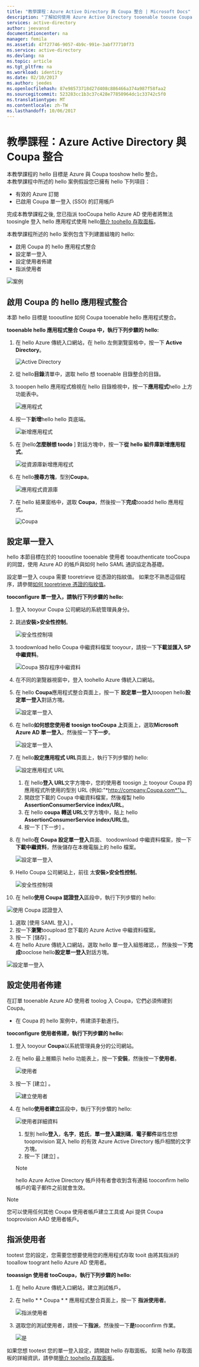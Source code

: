 ```yaml
---
title: "教學課程：Azure Active Directory 與 Coupa 整合 | Microsoft Docs"
description: "了解如何使用 Azure Active Directory tooenable toouse Coupa 單一登入、 自動化佈建，以及更多 ！"
services: active-directory
author: jeevansd
documentationcenter: na
manager: femila
ms.assetid: 47f27746-9057-4b9c-991e-3abf77710f73
ms.service: active-directory
ms.devlang: na
ms.topic: article
ms.tgt_pltfrm: na
ms.workload: identity
ms.date: 02/10/2017
ms.author: jeedes
ms.openlocfilehash: 87e98573718d27d408c886466a374a987f58faa2
ms.sourcegitcommit: 523283cc1b3c37c428e77850964dc1c33742c5f0
ms.translationtype: MT
ms.contentlocale: zh-TW
ms.lasthandoff: 10/06/2017
---
```

# <a name="tutorial-azure-active-directory-integration-with-coupa"></a>教學課程：Azure Active Directory 與 Coupa 整合
本教學課程的 hello 目標是 Azure 與 Coupa tooshow hello 整合。  
本教學課程中所述的 hello 案例假設您已擁有 hello 下列項目：

* 有效的 Azure 訂閱
* 已啟用 Coupa 單一登入 (SSO) 的訂用帳戶

完成本教學課程之後, 您已指派 tooCoupa hello Azure AD 使用者將無法 toosingle 登入 hello 應用程式使用 hello[簡介 toohello 存取面板](active-directory-saas-access-panel-introduction.md)。

本教學課程所述的 hello 案例包含下列建置組塊的 hello:

* 啟用 Coupa 的 hello 應用程式整合
* 設定單一登入
* 設定使用者佈建
* 指派使用者

![案例](./media/active-directory-saas-coupa-tutorial/IC791897.png "案例")

## <a name="enable-hello-application-integration-for-coupa"></a>啟用 Coupa 的 hello 應用程式整合
本節 hello 目標是 toooutline 如何 Coupa tooenable hello 應用程式整合。

**tooenable hello 應用程式整合 Coupa 中，執行下列步驟的 hello:**

1. 在 hello Azure 傳統入口網站，在 hello 左側瀏覽窗格中，按一下  **Active Directory**。
   
   ![Active Directory](./media/active-directory-saas-coupa-tutorial/IC700993.png "Active Directory")
2. 從 hello**目錄**清單中，選取 hello 想 tooenable 目錄整合的目錄。
3. tooopen hello 應用程式檢視在 hello 目錄檢視中，按一下**應用程式**hello 上方功能表中。
   
   ![應用程式](./media/active-directory-saas-coupa-tutorial/IC700994.png "應用程式")
4. 按一下**新增**hello hello 頁底端。
   
   ![新增應用程式](./media/active-directory-saas-coupa-tutorial/IC749321.png "新增應用程式")
5. 在 [hello**怎麼辦想 toodo** ] 對話方塊中，按一下**從 hello 組件庫新增應用程式**。
   
   ![從資源庫新增應用程式](./media/active-directory-saas-coupa-tutorial/IC749322.png "從資源庫新增應用程式")
6. 在 hello**搜尋方塊**，型別**Coupa**。
   
   ![應用程式資源庫](./media/active-directory-saas-coupa-tutorial/IC791898.png "應用程式資源庫")
7. 在 hello 結果窗格中，選取  **Coupa**，然後按一下**完成**tooadd hello 應用程式。
   
   ![Coupa](./media/active-directory-saas-coupa-tutorial/IC791899.png "Coupa")
   
## <a name="configure-single-sign-on"></a>設定單一登入

hello 本節目標在於的 toooutline tooenable 使用者 tooauthenticate tooCoupa 的同盟，使用 Azure AD 的帳戶與如何 hello SAML 通訊協定為基礎。  

設定單一登入 coupa 需要 tooretrieve 從憑證的指紋值。 如果您不熟悉這個程序，請參閱[如何 tooretrieve 憑證的指紋值](http://youtu.be/YKQF266SAxI)。

**tooconfigure 單一登入，請執行下列步驟的 hello:**

1. 登入 tooyour Coupa 公司網站的系統管理員身分。
2. 跳過**安裝\>安全性控制**。
   
   ![安全性控制項](./media/active-directory-saas-coupa-tutorial/IC791900.png "安全性控制項")
3. toodownload hello Coupa 中繼資料檔案 tooyour，請按一下**下載並匯入 SP 中繼資料**。
   
   ![Coupa 預存程序中繼資料](./media/active-directory-saas-coupa-tutorial/IC791901.png "Coupa 預存程序中繼資料")
4. 在不同的瀏覽器視窗中，登入 toohello Azure 傳統入口網站。
5. 在 hello **Coupa**應用程式整合頁面上，按一下 **設定單一登入**tooopen hello**設定單一登入**對話方塊。
   
   ![設定單一登入](./media/active-directory-saas-coupa-tutorial/IC791902.png "設定單一登入")
6. 在 hello**如何想您使用者 toosign tooCoupa 上**頁面上，選取**Microsoft Azure AD 單一登入**，然後按一下**下一步**。
   
   ![設定單一登入](./media/active-directory-saas-coupa-tutorial/IC791903.png "設定單一登入")
7. 在 hello**設定應用程式 URL**頁面上，執行下列步驟的 hello:
   
   ![設定應用程式 URL](./media/active-directory-saas-coupa-tutorial/IC791904.png "設定應用程式 URL")   
   1. 在 hello**登入 URL**文字方塊中，您的使用者 toosign 上 tooyour Coupa 的應用程式所使用的型別 URL (例如:"*http://company.Coupa.com*")。
   2. 開啟您下載的 Coupa 中繼資料檔案，然後複製 hello **AssertionConsumerService index/URL**。
   3. 在 hello **coupa 轉送 URL**文字方塊中，貼上 hello **AssertionConsumerService index/URL**值。
   4. 按一下 [下一步] 。
8. 在 hello**在 Coupa 設定單一登入**頁面、 toodownload 中繼資料檔案，按一下**下載中繼資料**，然後儲存在本機電腦上的 hello 檔案。
   
   ![設定單一登入](./media/active-directory-saas-coupa-tutorial/IC791905.png "設定單一登入")
9. Hello Coupa 公司網站上，前往 太**安裝\>安全性控制**。
   
   ![安全性控制項](./media/active-directory-saas-coupa-tutorial/IC791900.png "安全性控制項")
10. 在 hello**使用 Coupa 認證登入**區段中，執行下列步驟的 hello:  

   ![使用 Coupa 認證登入](./media/active-directory-saas-coupa-tutorial/IC791906.png "使用 Coupa 認證登入") 
   1. 選取 [使用 SAML 登入] 。
   2. 按一下**瀏覽**tooupload 您下載的 Azure Active 中繼資料檔案。
   3. 按一下 [儲存] 。
11. 在 hello Azure 傳統入口網站，選取 hello 單一登入組態確認，，然後按一下**完成**tooclose hello**設定單一登入**對話方塊。
    
   ![設定單一登入](./media/active-directory-saas-coupa-tutorial/IC791907.png "設定單一登入")
    
## <a name="configure-user-provisioning"></a>設定使用者佈建

在訂單 tooenable Azure AD 使用者 toolog 入 Coupa，它們必須佈建到 Coupa。  

* 在 Coupa 的 hello 案例中，佈建須手動進行。

**tooconfigure 使用者佈建，執行下列步驟的 hello:**

1. 登入 tooyour **Coupa**以系統管理員身分的公司網站。
2. 在 hello 最上層顯示 hello 功能表上，按一下**安裝**，然後按一下**使用者**。
   
   ![使用者](./media/active-directory-saas-coupa-tutorial/IC791908.png "使用者")
3. 按一下 [建立] 。
   
   ![建立使用者](./media/active-directory-saas-coupa-tutorial/IC791909.png "建立使用者")
4. 在 hello**使用者建立**區段中，執行下列步驟的 hello:
   
   ![使用者詳細資料](./media/active-directory-saas-coupa-tutorial/IC791910.png "使用者詳細資料")
   
   1. 型別 hello**登入**，**名字**，**姓氏**，**單一登入識別碼**，**電子郵件**屬性您想 tooprovision 寫入 hello 的有效 Azure Active Directory 帳戶相關的文字方塊。
   2. 按一下 [建立] 。   
   >[!NOTE]
   >hello Azure Active Directory 帳戶持有者會收到含有連結 tooconfirm hello 帳戶的電子郵件之前就會生效。 
   > 

>[!NOTE]
>您可以使用任何其他 Coupa 使用者帳戶建立工具或 Api 提供 Coupa tooprovision AAD 使用者帳戶。 
> 

## <a name="assign-users"></a>指派使用者
tootest 您的設定，您需要您想要使用您的應用程式存取 tooit 由將其指派的 tooallow toogrant hello Azure AD 使用者。

**tooassign 使用者 tooCoupa，執行下列步驟的 hello:**

1. 在 hello Azure 傳統入口網站，建立測試帳戶。
2. 在 hello * * Coupa * * 應用程式整合頁面上，按一下 **指派使用者**。
   
   ![指派使用者](./media/active-directory-saas-coupa-tutorial/IC791911.png "指派使用者")
3. 選取您的測試使用者，請按一下**指派**，然後按一下**是**tooconfirm 作業。
   
   ![是](./media/active-directory-saas-coupa-tutorial/IC767830.png "是")

如果您想 tootest 您的單一登入設定，請開啟 hello 存取面板。 如需 hello 存取面板的詳細資訊，請參閱[簡介 toohello 存取面板](active-directory-saas-access-panel-introduction.md)。

